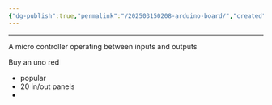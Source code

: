 ```yaml
---
{"dg-publish":true,"permalink":"/202503150208-arduino-board/","created":"2025-03-15T02:08:11.000-04:00","updated":"2025-03-20T01:41:37.607-04:00"}
---
```


---

A micro controller operating between inputs and outputs

Buy an uno red
- popular
- 20 in/out panels
- 